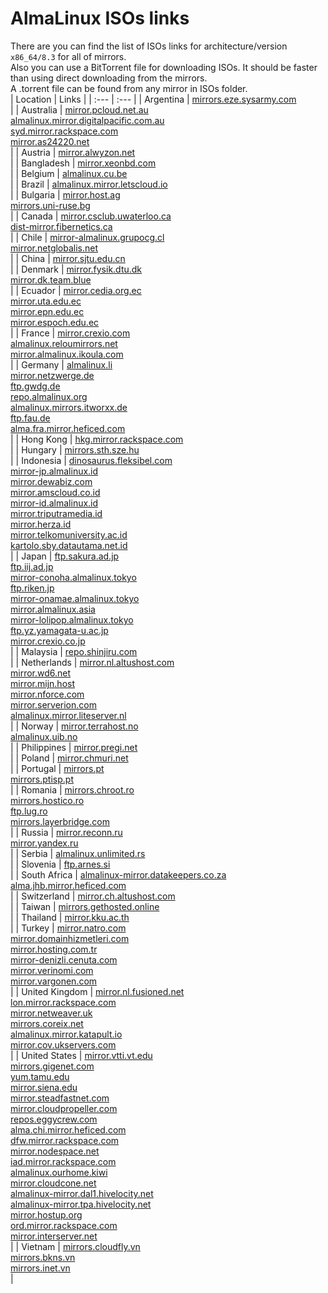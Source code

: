 # AlmaLinux ISOs links  
There are you can find the list of ISOs links for architecture/version `x86_64/8.3` for all of mirrors.  
Also you can use a BitTorrent file for downloading ISOs. It should be faster than using direct downloading from the mirrors.  
A .torrent file can be found from any mirror in ISOs folder.  
| Location | Links |
| :--- | :--- |
| Argentina | [mirrors.eze.sysarmy.com](http://mirrors.eze.sysarmy.com/almalinux/8.3/isos/x86_64)</br> |
| Australia | [mirror.pcloud.net.au](http://mirror.pcloud.net.au/almalinux/8.3/isos/x86_64)</br>[almalinux.mirror.digitalpacific.com.au](http://almalinux.mirror.digitalpacific.com.au/8.3/isos/x86_64)</br>[syd.mirror.rackspace.com](http://syd.mirror.rackspace.com/almalinux/8.3/isos/x86_64)</br>[mirror.as24220.net](http://mirror.as24220.net/almalinux/8.3/isos/x86_64)</br> |
| Austria | [mirror.alwyzon.net](http://mirror.alwyzon.net/almalinux/8.3/isos/x86_64)</br> |
| Bangladesh | [mirror.xeonbd.com](http://mirror.xeonbd.com/almalinux/8.3/isos/x86_64)</br> |
| Belgium | [almalinux.cu.be](http://almalinux.cu.be/8.3/isos/x86_64)</br> |
| Brazil | [almalinux.mirror.letscloud.io](http://almalinux.mirror.letscloud.io/8.3/isos/x86_64)</br> |
| Bulgaria | [mirror.host.ag](http://mirror.host.ag/almalinux/8.3/isos/x86_64)</br>[mirrors.uni-ruse.bg](http://mirrors.uni-ruse.bg/almalinux/8.3/isos/x86_64)</br> |
| Canada | [mirror.csclub.uwaterloo.ca](http://mirror.csclub.uwaterloo.ca/almalinux/8.3/isos/x86_64)</br>[dist-mirror.fibernetics.ca](http://dist-mirror.fibernetics.ca/almalinux/8.3/isos/x86_64)</br> |
| Chile | [mirror-almalinux.grupocg.cl](http://mirror-almalinux.grupocg.cl/almalinux/8.3/isos/x86_64)</br>[mirror.netglobalis.net](http://mirror.netglobalis.net/almalinux/8.3/isos/x86_64)</br> |
| China | [mirror.sjtu.edu.cn](https://mirror.sjtu.edu.cn/almalinux/8.3/isos/x86_64)</br> |
| Denmark | [mirror.fysik.dtu.dk](http://mirror.fysik.dtu.dk/linux/almalinux/8.3/isos/x86_64)</br>[mirror.dk.team.blue](http://mirror.dk.team.blue/almalinux/8.3/isos/x86_64)</br> |
| Ecuador | [mirror.cedia.org.ec](http://mirror.cedia.org.ec/almalinux/8.3/isos/x86_64)</br>[mirror.uta.edu.ec](http://mirror.uta.edu.ec/almalinux/8.3/isos/x86_64)</br>[mirror.epn.edu.ec](http://mirror.epn.edu.ec/almalinux/8.3/isos/x86_64)</br>[mirror.espoch.edu.ec](http://mirror.espoch.edu.ec/almalinux/8.3/isos/x86_64)</br> |
| France | [mirror.crexio.com](http://mirror.crexio.com/almalinux/8.3/isos/x86_64)</br>[almalinux.reloumirrors.net](http://almalinux.reloumirrors.net/8.3/isos/x86_64)</br>[mirror.almalinux.ikoula.com](http://mirror.almalinux.ikoula.com/8.3/isos/x86_64)</br> |
| Germany | [almalinux.li](http://almalinux.li/8.3/isos/x86_64)</br>[mirror.netzwerge.de](http://mirror.netzwerge.de/almalinux/8.3/isos/x86_64)</br>[ftp.gwdg.de](http://ftp.gwdg.de/pub/linux/almalinux/8.3/isos/x86_64)</br>[repo.almalinux.org](http://repo.almalinux.org/almalinux/8.3/isos/x86_64)</br>[almalinux.mirrors.itworxx.de](http://almalinux.mirrors.itworxx.de/8.3/isos/x86_64)</br>[ftp.fau.de](http://ftp.fau.de/almalinux/8.3/isos/x86_64)</br>[alma.fra.mirror.heficed.com](http://alma.fra.mirror.heficed.com/8.3/isos/x86_64)</br> |
| Hong Kong | [hkg.mirror.rackspace.com](http://hkg.mirror.rackspace.com/almalinux/8.3/isos/x86_64)</br> |
| Hungary | [mirrors.sth.sze.hu](http://mirrors.sth.sze.hu/almalinux/8.3/isos/x86_64)</br> |
| Indonesia | [dinosaurus.fleksibel.com](http://dinosaurus.fleksibel.com/almalinux/8.3/isos/x86_64)</br>[mirror-jp.almalinux.id](http://mirror-jp.almalinux.id/almalinux/8.3/isos/x86_64)</br>[mirror.dewabiz.com](http://mirror.dewabiz.com/almalinux/8.3/isos/x86_64)</br>[mirror.amscloud.co.id](http://mirror.amscloud.co.id/almalinux/8.3/isos/x86_64)</br>[mirror-id.almalinux.id](http://mirror-id.almalinux.id/almalinux/8.3/isos/x86_64)</br>[mirror.triputramedia.id](http://mirror.triputramedia.id/almalinux/8.3/isos/x86_64)</br>[mirror.herza.id](http://mirror.herza.id/almalinux/8.3/isos/x86_64)</br>[mirror.telkomuniversity.ac.id](http://mirror.telkomuniversity.ac.id/almalinux/8.3/isos/x86_64)</br>[kartolo.sby.datautama.net.id](http://kartolo.sby.datautama.net.id/almalinux/8.3/isos/x86_64)</br> |
| Japan | [ftp.sakura.ad.jp](http://ftp.sakura.ad.jp/almalinux/8.3/isos/x86_64)</br>[ftp.iij.ad.jp](http://ftp.iij.ad.jp/pub/linux/almalinux/8.3/isos/x86_64)</br>[mirror-conoha.almalinux.tokyo](http://mirror-conoha.almalinux.tokyo/almalinux/8.3/isos/x86_64)</br>[ftp.riken.jp](http://ftp.riken.jp/Linux/almalinux/8.3/isos/x86_64)</br>[mirror-onamae.almalinux.tokyo](http://mirror-onamae.almalinux.tokyo/almalinux/8.3/isos/x86_64)</br>[mirror.almalinux.asia](http://mirror.almalinux.asia/almalinux/8.3/isos/x86_64)</br>[mirror-lolipop.almalinux.tokyo](http://mirror-lolipop.almalinux.tokyo/almalinux/8.3/isos/x86_64)</br>[ftp.yz.yamagata-u.ac.jp](http://ftp.yz.yamagata-u.ac.jp/pub/linux/almalinux/8.3/isos/x86_64)</br>[mirror.crexio.co.jp](http://mirror.crexio.co.jp/almalinux/8.3/isos/x86_64)</br> |
| Malaysia | [repo.shinjiru.com](http://repo.shinjiru.com/almalinux/8.3/isos/x86_64)</br> |
| Netherlands | [mirror.nl.altushost.com](http://mirror.nl.altushost.com/almalinux/8.3/isos/x86_64)</br>[mirror.wd6.net](http://mirror.wd6.net/almalinux/8.3/isos/x86_64)</br>[mirror.mijn.host](http://mirror.mijn.host/almalinux/8.3/isos/x86_64)</br>[mirror.nforce.com](http://mirror.nforce.com/pub/linux/almalinux/8.3/isos/x86_64)</br>[mirror.serverion.com](http://mirror.serverion.com/almalinux/8.3/isos/x86_64)</br>[almalinux.mirror.liteserver.nl](http://almalinux.mirror.liteserver.nl/8.3/isos/x86_64)</br> |
| Norway | [mirror.terrahost.no](http://mirror.terrahost.no/almalinux/8.3/isos/x86_64)</br>[almalinux.uib.no](http://almalinux.uib.no/8.3/isos/x86_64)</br> |
| Philippines | [mirror.pregi.net](http://mirror.pregi.net/almalinux/8.3/isos/x86_64)</br> |
| Poland | [mirror.chmuri.net](http://mirror.chmuri.net/almalinux/8.3/isos/x86_64)</br> |
| Portugal | [mirrors.pt](http://mirrors.pt/almalinux/8.3/isos/x86_64)</br>[mirrors.ptisp.pt](http://mirrors.ptisp.pt/almalinux/8.3/isos/x86_64)</br> |
| Romania | [mirrors.chroot.ro](http://mirrors.chroot.ro/almalinux/8.3/isos/x86_64)</br>[mirrors.hostico.ro](http://mirrors.hostico.ro/almalinux/8.3/isos/x86_64)</br>[ftp.lug.ro](http://ftp.lug.ro/almalinux/8.3/isos/x86_64)</br>[mirrors.layerbridge.com](http://mirrors.layerbridge.com/almalinux/8.3/isos/x86_64)</br> |
| Russia | [mirror.reconn.ru](http://mirror.reconn.ru/almalinux/8.3/isos/x86_64)</br>[mirror.yandex.ru](http://mirror.yandex.ru/almalinux/8.3/isos/x86_64)</br> |
| Serbia | [almalinux.unlimited.rs](http://almalinux.unlimited.rs/8.3/isos/x86_64)</br> |
| Slovenia | [ftp.arnes.si](http://ftp.arnes.si/mirrors/almalinux/8.3/isos/x86_64)</br> |
| South Africa | [almalinux-mirror.datakeepers.co.za](http://almalinux-mirror.datakeepers.co.za/8.3/isos/x86_64)</br>[alma.jhb.mirror.heficed.com](http://alma.jhb.mirror.heficed.com/8.3/isos/x86_64)</br> |
| Switzerland | [mirror.ch.altushost.com](http://mirror.ch.altushost.com/almalinux/8.3/isos/x86_64)</br> |
| Taiwan | [mirrors.gethosted.online](http://mirrors.gethosted.online/almalinux/8.3/isos/x86_64)</br> |
| Thailand | [mirror.kku.ac.th](http://mirror.kku.ac.th/almalinux/8.3/isos/x86_64)</br> |
| Turkey | [mirror.natro.com](http://mirror.natro.com/almalinux/8.3/isos/x86_64)</br>[mirror.domainhizmetleri.com](http://mirror.domainhizmetleri.com/almalinux/8.3/isos/x86_64)</br>[mirror.hosting.com.tr](http://mirror.hosting.com.tr/almalinux/8.3/isos/x86_64)</br>[mirror-denizli.cenuta.com](http://mirror-denizli.cenuta.com/almalinux/8.3/isos/x86_64)</br>[mirror.verinomi.com](http://mirror.verinomi.com/almalinux/8.3/isos/x86_64)</br>[mirror.vargonen.com](http://mirror.vargonen.com/almalinux/8.3/isos/x86_64)</br> |
| United Kingdom | [mirror.nl.fusioned.net](http://mirror.nl.fusioned.net/almalinux/8.3/isos/x86_64)</br>[lon.mirror.rackspace.com](http://lon.mirror.rackspace.com/almalinux/8.3/isos/x86_64)</br>[mirror.netweaver.uk](http://mirror.netweaver.uk/almalinux/8.3/isos/x86_64)</br>[mirrors.coreix.net](http://mirrors.coreix.net/almalinux/8.3/isos/x86_64)</br>[almalinux.mirror.katapult.io](http://almalinux.mirror.katapult.io/8.3/isos/x86_64)</br>[mirror.cov.ukservers.com](http://mirror.cov.ukservers.com/almalinux/8.3/isos/x86_64)</br> |
| United States | [mirror.vtti.vt.edu](http://mirror.vtti.vt.edu/almalinux/8.3/isos/x86_64)</br>[mirrors.gigenet.com](https://mirrors.gigenet.com/almalinux/8.3/isos/x86_64)</br>[yum.tamu.edu](http://yum.tamu.edu/alma/8.3/isos/x86_64)</br>[mirror.siena.edu](http://mirror.siena.edu/almalinux/8.3/isos/x86_64)</br>[mirror.steadfastnet.com](http://mirror.steadfastnet.com/almalinux/8.3/isos/x86_64)</br>[mirror.cloudpropeller.com](http://mirror.cloudpropeller.com/almalinux/8.3/isos/x86_64)</br>[repos.eggycrew.com](https://repos.eggycrew.com/almalinux/8.3/isos/x86_64)</br>[alma.chi.mirror.heficed.com](http://alma.chi.mirror.heficed.com/8.3/isos/x86_64)</br>[dfw.mirror.rackspace.com](http://dfw.mirror.rackspace.com/almalinux/8.3/isos/x86_64)</br>[mirror.nodespace.net](http://mirror.nodespace.net/almalinux/8.3/isos/x86_64)</br>[iad.mirror.rackspace.com](http://iad.mirror.rackspace.com/almalinux/8.3/isos/x86_64)</br>[almalinux.ourhome.kiwi](https://almalinux.ourhome.kiwi/8.3/isos/x86_64)</br>[mirror.cloudcone.net](http://mirror.cloudcone.net/almalinux/8.3/isos/x86_64)</br>[almalinux-mirror.dal1.hivelocity.net](http://almalinux-mirror.dal1.hivelocity.net/8.3/isos/x86_64)</br>[almalinux-mirror.tpa.hivelocity.net](http://almalinux-mirror.tpa.hivelocity.net/8.3/isos/x86_64)</br>[mirror.hostup.org](http://mirror.hostup.org/almalinux/8.3/isos/x86_64)</br>[ord.mirror.rackspace.com](http://ord.mirror.rackspace.com/almalinux/8.3/isos/x86_64)</br>[mirror.interserver.net](http://mirror.interserver.net/almalinux/8.3/isos/x86_64)</br> |
| Vietnam | [mirrors.cloudfly.vn](http://mirrors.cloudfly.vn/almalinux/8.3/isos/x86_64)</br>[mirrors.bkns.vn](http://mirrors.bkns.vn/almalinux/8.3/isos/x86_64)</br>[mirrors.inet.vn](http://mirrors.inet.vn/almalinux/8.3/isos/x86_64)</br> |
